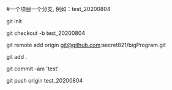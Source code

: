 #一个项目一个分支, 例如：test_20200804

git init

git checkout -b test_20200804

git remote add origin git@github.com:secret821/bigProgram.git

git add .

git commit -am 'test'

git push origin test_20200804
